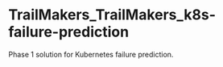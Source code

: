 # TrailMakers_TrailMakers_k8s-failure-prediction
Phase 1 solution for Kubernetes failure prediction.
